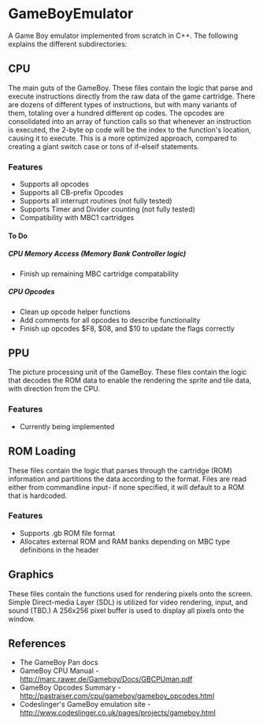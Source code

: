 # GameBoyEmulator
A Game Boy emulator implemented from scratch in C++. The following explains the different subdirectories:

## CPU
The main guts of the GameBoy. These files contain the logic that parse and execute instructions directly from the raw data of the game cartridge. There are dozens of different types of instructions, but with many variants of them, totaling over a hundred different op codes. The opcodes are consolidated into an array of function calls so that whenever an instruction is executed, the 2-byte op code will be the index to the function's location, causing it to execute. This is a more optimized approach, compared to creating a giant switch case or tons of if-elseif statements.

### Features
- Supports all opcodes
- Supports all CB-prefix Opcodes 
- Supports all interrupt routines (not fully tested)
- Supports Timer and Divider counting (not fully tested)
- Compatibility with MBC1 cartridges

#### To Do
##### CPU Memory Access (Memory Bank Controller logic)
- Finish up remaining MBC cartridge compatability
 
##### CPU Opcodes
- Clean up opcode helper functions
- Add comments for all opcodes to describe functionality
- Finish up opcodes $F8, $08, and $10 to update the flags correctly

## PPU
The picture processing unit of the GameBoy. These files contain the logic that decodes the ROM data to enable the rendering the sprite and tile data, with direction from the CPU.

### Features
- Currently being implemented

## ROM Loading
These files contain the logic that parses through the cartridge (ROM) information and partitions the data according to the format. Files are read either from commandline input- if none specified, it will default to a ROM that is hardcoded.

### Features
- Supports .gb ROM file format
- Allocates external ROM and RAM banks depending on MBC type definitions in the header

## Graphics
These files contain the functions used for rendering pixels onto the screen. Simple Direct-media Layer (SDL) is utilized for video rendering, input, and sound (TBD.) A 256x256 pixel buffer is used to display all pixels onto the window.

## References
- The GameBoy Pan docs
- GameBoy CPU Manual - http://marc.rawer.de/Gameboy/Docs/GBCPUman.pdf
- GameBoy Opcodes Summary - http://pastraiser.com/cpu/gameboy/gameboy_opcodes.html
- Codeslinger's GameBoy emulation  site - http://www.codeslinger.co.uk/pages/projects/gameboy.html

